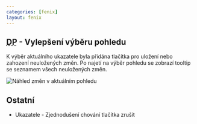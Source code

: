 ```yaml
---
categories: [fenix]
layout: fenix
---
```

## <abbr title="Detailní plán">DP</abbr> - Vylepšení výběru pohledu
K výběr aktuálního ukazatele byla přidána tlačítka pro uložení nebo zahození neuložených změn. Po najetí na výběr pohledu se zobrazí tooltip se seznamem všech neuložených změn.

![Náhled změn v aktuálním pohledu]({{site.url}}/data/ukazatele_nahled_zmen.jpg "Náhled změn v aktuálním pohledu")

## Ostatní
<ul>
	<li>Ukazatele - Zjednodušení chování tlačítka zrušit</li>
</ul>